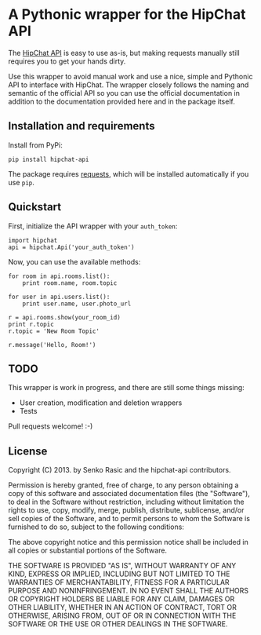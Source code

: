 # A Pythonic wrapper for the HipChat API

The [HipChat API](https://www.hipchat.com/docs/api) is easy to use as-is,
but making requests manually still requires you to get your hands dirty.

Use this wrapper to avoid manual work and use a nice, simple and Pythonic
API to interface with HipChat. The wrapper closely follows the naming and
semantic of the official API so you can use the official documentation in
addition to the documentation provided here and in the package itself.

## Installation and requirements

Install from PyPi:

    pip install hipchat-api

The package requires [requests](http://docs.python-requests.org/en/latest/),
which will be installed automatically if you use `pip`.

## Quickstart

First, initialize the API wrapper with your `auth_token`:

    import hipchat
    api = hipchat.Api('your_auth_token')

Now, you can use the available methods:

    for room in api.rooms.list():
        print room.name, room.topic

    for user in api.users.list():
        print user.name, user.photo_url

    r = api.rooms.show(your_room_id)
    print r.topic
    r.topic = 'New Room Topic'

    r.message('Hello, Room!')

## TODO

This wrapper is work in progress, and there are still some things missing:

* User creation, modification and deletion wrappers
* Tests

Pull requests welcome! :-)

## License

Copyright (C) 2013. by Senko Rasic and the hipchat-api contributors.

Permission is hereby granted, free of charge, to any person obtaining a copy of
this software and associated documentation files (the "Software"), to deal in
the Software without restriction, including without limitation the rights to
use, copy, modify, merge, publish, distribute, sublicense, and/or sell copies
of the Software, and to permit persons to whom the Software is furnished to do
so, subject to the following conditions:

The above copyright notice and this permission notice shall be included in all
copies or substantial portions of the Software.

THE SOFTWARE IS PROVIDED "AS IS", WITHOUT WARRANTY OF ANY KIND, EXPRESS OR
IMPLIED, INCLUDING BUT NOT LIMITED TO THE WARRANTIES OF MERCHANTABILITY,
FITNESS FOR A PARTICULAR PURPOSE AND NONINFRINGEMENT. IN NO EVENT SHALL THE
AUTHORS OR COPYRIGHT HOLDERS BE LIABLE FOR ANY CLAIM, DAMAGES OR OTHER
LIABILITY, WHETHER IN AN ACTION OF CONTRACT, TORT OR OTHERWISE, ARISING FROM,
OUT OF OR IN CONNECTION WITH THE SOFTWARE OR THE USE OR OTHER DEALINGS IN THE
SOFTWARE.

